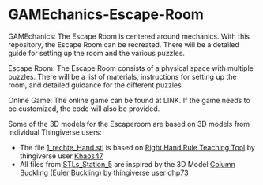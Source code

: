 # GAMEchanics-Escape-Room
GAMEchanics: The Escape Room is centered around mechanics. With this repository, the Escape Room can be recreated. There will be a detailed guide for setting up the room and the various puzzles.

Escape Room: The Escape Room consists of a physical space with multiple puzzles. There will be a list of materials, instructions for setting up the room, and detailed guidance for the different puzzles.

Online Game: The online game can be found at LINK. If the game needs to be customized, the code will also be provided.

Some of the 3D models for the Escaperoom are based on 3D models from individual Thingiverse users:
* The file [1_rechte_Hand.stl](SVFS-TUBerlin/GAMEchanics-Escape-Room/blob/main/STLs_Station_1/1_rechte_Hand.stl) is based on [Right Hand Rule Teaching Tool](https://www.thingiverse.com/thing:6045083) by thingiverse user [Khaos47](https://www.thingiverse.com/Khaos47)
* All files from [STLs_Station_5](https://github.com/SVFS-TUBerlin/GAMEchanics-Escape-Room/tree/main/STLs_Station_5) are inspired by the 3D Model [Column Buckling (Euler Buckling)](https://www.thingiverse.com/thing:3804697) by thingiverse user [dhp73](https://www.thingiverse.com/dhp73)
